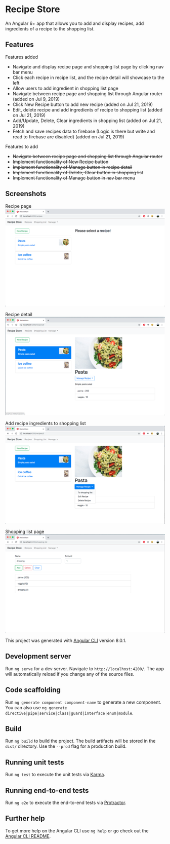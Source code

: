 # Recipe Store

An Angular 6+ app that allows you to add and display recipes, add ingredients of a recipe to the shopping list.

## Features
Features added
- Navigate and display recipe page and shopping list page by clicking nav bar menu
- Click each recipe in recipe list, and the recipe detail will showcase to the left
- Allow users to add ingredient in shopping list page
- Navigate between recipe page and shopping list through Angular router (added on Jul 9, 2019)
- Click New Recipe button to add new recipe (added on Jul 21, 2019)
- Edit, delete recipe and add ingredients of recipe to shopping list (added on Jul 21, 2019)
- Add/Update, Delete, Clear ingredients in shopping list (added on Jul 21, 2019)
- Fetch and save recipes data to firebase (Logic is there but write and read to firebase are disabled) (added on Jul 21, 2019)

Features to add
- ~~Navigate between recipe page and shopping list through Angular router~~
- ~~Implement functionality of New Recipe button~~
- ~~Implement functionality of Manage button in recipe detail~~
- ~~Implement functionality of Delete, Clear button in shopping list~~
- ~~Implement functionality of Manage button in nav bar menu~~

## Screenshots
Recipe page
![Image of Recipe page](https://github.com/eqlz/recipe-store/blob/master/static-assets/recipe-page.png?raw=true)

Recipe detail
![Image of Recipe detail](https://github.com/eqlz/recipe-store/blob/master/static-assets/select-recipe-show-detail.png?raw=true)

Add recipe ingredients to shopping list
![Image of adding recipe ingredients to shopping list](https://github.com/eqlz/recipe-store/blob/master/static-assets/add-recipe-ingredient-shopping-list.png?raw=true)

Shopping list page
![Image of shopping list page](https://github.com/eqlz/recipe-store/blob/master/static-assets/add-ingredient.png?raw=true)


This project was generated with [Angular CLI](https://github.com/angular/angular-cli) version 8.0.1.

## Development server

Run `ng serve` for a dev server. Navigate to `http://localhost:4200/`. The app will automatically reload if you change any of the source files.

## Code scaffolding

Run `ng generate component component-name` to generate a new component. You can also use `ng generate directive|pipe|service|class|guard|interface|enum|module`.

## Build

Run `ng build` to build the project. The build artifacts will be stored in the `dist/` directory. Use the `--prod` flag for a production build.

## Running unit tests

Run `ng test` to execute the unit tests via [Karma](https://karma-runner.github.io).

## Running end-to-end tests

Run `ng e2e` to execute the end-to-end tests via [Protractor](http://www.protractortest.org/).

## Further help

To get more help on the Angular CLI use `ng help` or go check out the [Angular CLI README](https://github.com/angular/angular-cli/blob/master/README.md).
